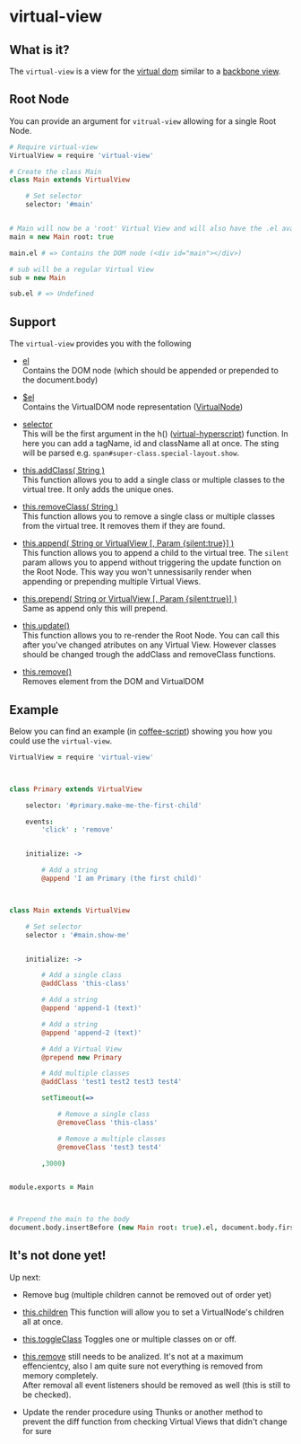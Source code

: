 # virtual-view



## What is it?

The `virtual-view` is a view for the [virtual dom](https://github.com/Matt-Esch/virtual-dom) similar to a [backbone view](http://backbonejs.org/#View).



## Root Node
You can provide an argument for `vitrual-view` allowing for a single Root Node.
```coffeescript
# Require virtual-view
VirtualView = require 'virtual-view'

# Create the class Main
class Main extends VirtualView

	# Set selector
	selector: '#main'


# Main will now be a 'root' Virtual View and will also have the .el available
main = new Main root: true

main.el # => Contains the DOM node (<div id="main"></div>)

# sub will be a regular Virtual View
sub = new Main

sub.el # => Undefined
```


## Support

The `virtual-view` provides you with the following

- [el](https://github.com/hawkerboy7/virtual-view/blob/master/src/virtual-view.coffee#L65)<br>
	Contains the DOM node (which should be appended or prepended to the document.body)

- [$el](https://github.com/hawkerboy7/virtual-view/blob/master/src/virtual-view.coffee#L65)<br>
	Contains the VirtualDOM node representation ([VirtualNode](https://github.com/Matt-Esch/virtual-dom/blob/master/virtual-hyperscript/README.md))

- [selector](https://github.com/Matt-Esch/virtual-dom/blob/master/virtual-hyperscript/README.md)<br>
	This will be the first argument in the h() ([virtual-hyperscript](https://github.com/Matt-Esch/virtual-dom/blob/master/virtual-hyperscript/README.md)) function.
	In here you can add a tagName, id and className all at once.
	The sting will be parsed e.g. `span#super-class.special-layout.show`.

- [this.addClass( String )](https://github.com/hawkerboy7/virtual-view/blob/master/src/virtual-view.coffee#L79)<br>
	This function allows you to add a single class or multiple classes to the virtual tree. It only adds the unique ones.

- [this.removeClass( String )](https://github.com/hawkerboy7/virtual-view/blob/master/src/virtual-view.coffee#L100)<br>
	This function allows you to remove a single class or multiple classes from the virtual tree. It removes them if they are found.

- [this.append( String or VirtualView [, Param {silent:true}] )](https://github.com/hawkerboy7/virtual-view/blob/master/src/virtual-view.coffee#L130)<br>
	This function allows you to append a child to the virtual tree. The `silent` param allows you to append without triggering the update function on the Root Node. This way you won't unnessisarily render when appending or prepending multiple Virtual Views.

- [this.prepend( String or VirtualView [, Param {silent:true}] )](https://github.com/hawkerboy7/virtual-view/blob/master/src/virtual-view.coffee#L155)<br>
	Same as append only this will prepend.

- [this.update()](https://github.com/hawkerboy7/virtual-view/blob/master/src/virtual-view.coffee#L192)<br>
	This function allows you to re-render the Root Node. You can call this after you've changed atributes on any Virtual View. However classes should be changed trough the addClass and removeClass functions.

- [this.remove()](https://github.com/hawkerboy7/virtual-view/blob/master/src/virtual-view.coffee#L213)<br>
	Removes element from the DOM and VirtualDOM



## Example

Below you can find an example (in [coffee-script](https://github.com/jashkenas/coffeescript)) showing you how you could use the `virtual-view`.


```coffeescript
VirtualView = require 'virtual-view'



class Primary extends VirtualView

	selector: '#primary.make-me-the-first-child'

	events:
		'click' : 'remove'


	initialize: ->

		# Add a string
		@append 'I am Primary (the first child)'



class Main extends VirtualView

	# Set selector
	selector : '#main.show-me'


	initialize: ->

		# Add a single class
		@addClass 'this-class'

		# Add a string
		@append 'append-1 (text)'

		# Add a string
		@append 'append-2 (text)'

		# Add a Virtual View
		@prepend new Primary

		# Add multiple classes
		@addClass 'test1 test2 test3 test4'

		setTimeout(=>

			# Remove a single class
			@removeClass 'this-class'

			# Remove a multiple classes
			@removeClass 'test3 test4'

		,3000)


module.exports = Main



# Prepend the main to the body
document.body.insertBefore (new Main root: true).el, document.body.firstChild
```


## It's not done yet!
Up next:

- Remove bug (multiple children cannot be removed out of order yet)

- [this.children]() This function will allow you to set a VirtualNode's children all at once.

- [this.toggleClass]() Toggles one or multiple classes on or off.

- [this.remove](https://github.com/hawkerboy7/virtual-view/blob/master/src/virtual-view.coffee#L168) still needs to be analized. It's not at a maximum effencientcy, also I am quite sure not everything is removed from memory completely.<br>
After removal all event listeners should be removed as well (this is still to be checked).

- Update the render procedure using Thunks or another method to prevent the diff function from checking Virtual Views that didn't change for sure